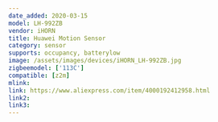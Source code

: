```yaml
---
date_added: 2020-03-15
model: LH-992ZB
vendor: iHORN
title: Huawei Motion Sensor
category: sensor
supports: occupancy, batterylow
image: /assets/images/devices/iHORN_LH-992ZB.jpg
zigbeemodel: ['113C']
compatible: [z2m]
mlink: 
link: https://www.aliexpress.com/item/4000192412958.html
link2: 
link3: 
---
```


